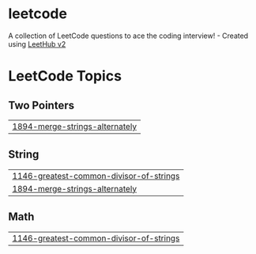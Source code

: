# leetcode
A collection of LeetCode questions to ace the coding interview! - Created using [LeetHub v2](https://github.com/arunbhardwaj/LeetHub-2.0)

<!---LeetCode Topics Start-->
# LeetCode Topics
## Two Pointers
|  |
| ------- |
| [1894-merge-strings-alternately](https://github.com/lavijaindev/leetcode/tree/master/1894-merge-strings-alternately) |
## String
|  |
| ------- |
| [1146-greatest-common-divisor-of-strings](https://github.com/lavijaindev/leetcode/tree/master/1146-greatest-common-divisor-of-strings) |
| [1894-merge-strings-alternately](https://github.com/lavijaindev/leetcode/tree/master/1894-merge-strings-alternately) |
## Math
|  |
| ------- |
| [1146-greatest-common-divisor-of-strings](https://github.com/lavijaindev/leetcode/tree/master/1146-greatest-common-divisor-of-strings) |
<!---LeetCode Topics End-->